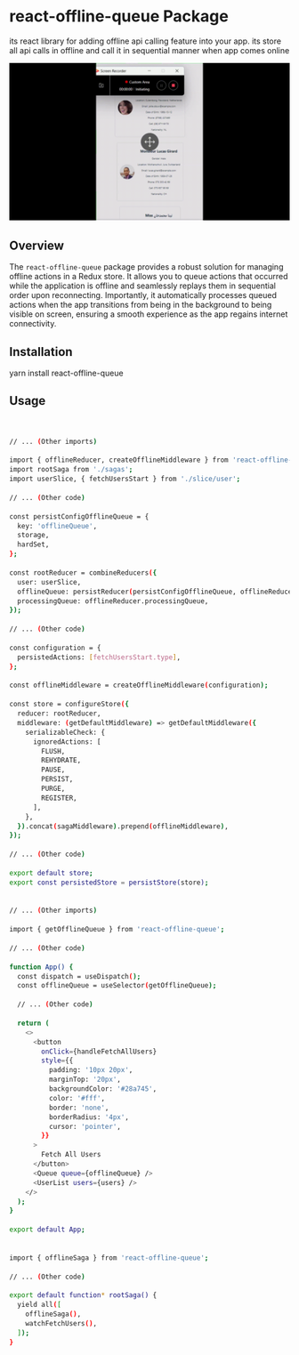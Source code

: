 # react-offline-queue Package
its react library for adding offline
api calling feature into your app.
its store all api calls in offline
and call it in sequential manner when app comes online

![Placeholder for Image](https://github.com/zafeerhashir/react-offline-queue/blob/master/20240112184134.gif)

## Overview

The `react-offline-queue` package provides a robust solution for managing offline actions in a Redux store. It allows you to queue actions that occurred while the application is offline and seamlessly replays them in sequential order upon reconnecting. Importantly, it automatically processes queued actions when the app transitions from being in the background to being visible on screen, ensuring a smooth experience as the app regains internet connectivity.

## Installation

yarn install react-offline-queue


## Usage

```bash


// ... (Other imports)

import { offlineReducer, createOfflineMiddleware } from 'react-offline-queue';
import rootSaga from './sagas';
import userSlice, { fetchUsersStart } from './slice/user';

// ... (Other code)

const persistConfigOfflineQueue = {
  key: 'offlineQueue',
  storage,
  hardSet,
};

const rootReducer = combineReducers({
  user: userSlice,
  offlineQueue: persistReducer(persistConfigOfflineQueue, offlineReducer.offlineQueue),
  processingQueue: offlineReducer.processingQueue,
});

// ... (Other code)

const configuration = {
  persistedActions: [fetchUsersStart.type],
};

const offlineMiddleware = createOfflineMiddleware(configuration);

const store = configureStore({
  reducer: rootReducer,
  middleware: (getDefaultMiddleware) => getDefaultMiddleware({
    serializableCheck: {
      ignoredActions: [
        FLUSH,
        REHYDRATE,
        PAUSE,
        PERSIST,
        PURGE,
        REGISTER,
      ],
    },
  }).concat(sagaMiddleware).prepend(offlineMiddleware),
});

// ... (Other code)

export default store;
export const persistedStore = persistStore(store);


// ... (Other imports)

import { getOfflineQueue } from 'react-offline-queue';

// ... (Other code)

function App() {
  const dispatch = useDispatch();
  const offlineQueue = useSelector(getOfflineQueue);

  // ... (Other code)

  return (
    <>
      <button
        onClick={handleFetchAllUsers}
        style={{
          padding: '10px 20px',
          marginTop: '20px',
          backgroundColor: '#28a745',
          color: '#fff',
          border: 'none',
          borderRadius: '4px',
          cursor: 'pointer',
        }}
      >
        Fetch All Users
      </button>
      <Queue queue={offlineQueue} />
      <UserList users={users} />
    </>
  );
}

export default App;


import { offlineSaga } from 'react-offline-queue';

// ... (Other code)

export default function* rootSaga() {
  yield all([
    offlineSaga(),
    watchFetchUsers(),
  ]);
}


